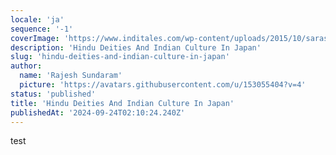 ```yaml
---
locale: 'ja'
sequence: '-1'
coverImage: 'https://www.inditales.com/wp-content/uploads/2015/10/saraswati-yoshiwara-jinja-tokyo.jpg'
description: 'Hindu Deities And Indian Culture In Japan'
slug: 'hindu-deities-and-indian-culture-in-japan'
author:
  name: 'Rajesh Sundaram'
  picture: 'https://avatars.githubusercontent.com/u/153055404?v=4'
status: 'published'
title: 'Hindu Deities And Indian Culture In Japan'
publishedAt: '2024-09-24T02:10:24.240Z'
---
```


test